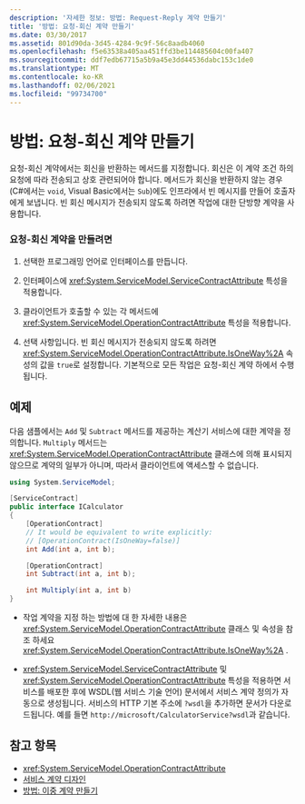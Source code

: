 ```yaml
---
description: '자세한 정보: 방법: Request-Reply 계약 만들기'
title: '방법: 요청-회신 계약 만들기'
ms.date: 03/30/2017
ms.assetid: 801d90da-3d45-4284-9c9f-56c8aadb4060
ms.openlocfilehash: f5e63538a405aa451ffd3be114485604c00fa407
ms.sourcegitcommit: ddf7edb67715a5b9a45e3dd44536dabc153c1de0
ms.translationtype: MT
ms.contentlocale: ko-KR
ms.lasthandoff: 02/06/2021
ms.locfileid: "99734700"
---
```

# <a name="how-to-create-a-request-reply-contract"></a>방법: 요청-회신 계약 만들기

요청-회신 계약에서는 회신을 반환하는 메서드를 지정합니다. 회신은 이 계약 조건 하의 요청에 따라 전송되고 상호 관련되어야 합니다. 메서드가 회신을 반환하지 않는 경우(C#에서는 `void`, Visual Basic에서는 `Sub`)에도 인프라에서 빈 메시지를 만들어 호출자에게 보냅니다. 빈 회신 메시지가 전송되지 않도록 하려면 작업에 대한 단방향 계약을 사용합니다.  
  
### <a name="to-create-a-request-reply-contract"></a>요청-회신 계약을 만들려면  
  
1. 선택한 프로그래밍 언어로 인터페이스를 만듭니다.  
  
2. 인터페이스에 <xref:System.ServiceModel.ServiceContractAttribute> 특성을 적용합니다.  
  
3. 클라이언트가 호출할 수 있는 각 메서드에 <xref:System.ServiceModel.OperationContractAttribute> 특성을 적용합니다.  
  
4. 선택 사항입니다. 빈 회신 메시지가 전송되지 않도록 하려면 <xref:System.ServiceModel.OperationContractAttribute.IsOneWay%2A> 속성의 값을 `true`로 설정합니다. 기본적으로 모든 작업은 요청-회신 계약 하에서 수행됩니다.  
  
## <a name="example"></a>예제  

 다음 샘플에서는 `Add` 및 `Subtract` 메서드를 제공하는 계산기 서비스에 대한 계약을 정의합니다. `Multiply` 메서드는 <xref:System.ServiceModel.OperationContractAttribute> 클래스에 의해 표시되지 않으므로 계약의 일부가 아니며, 따라서 클라이언트에 액세스할 수 없습니다.  
  
```csharp
using System.ServiceModel;

[ServiceContract]
public interface ICalculator
{
    [OperationContract]
    // It would be equivalent to write explicitly:
    // [OperationContract(IsOneWay=false)]
    int Add(int a, int b);

    [OperationContract]
    int Subtract(int a, int b);

    int Multiply(int a, int b)
}
```
  
- 작업 계약을 지정 하는 방법에 대 한 자세한 내용은 <xref:System.ServiceModel.OperationContractAttribute> 클래스 및 속성을 참조 하세요 <xref:System.ServiceModel.OperationContractAttribute.IsOneWay%2A> .  
  
- <xref:System.ServiceModel.ServiceContractAttribute> 및 <xref:System.ServiceModel.OperationContractAttribute> 특성을 적용하면 서비스를 배포한 후에 WSDL(웹 서비스 기술 언어) 문서에서 서비스 계약 정의가 자동으로 생성됩니다. 서비스의 HTTP 기본 주소에 `?wsdl`을 추가하면 문서가 다운로드됩니다. 예를 들면 `http://microsoft/CalculatorService?wsdl`과 같습니다.  
  
## <a name="see-also"></a>참고 항목

- <xref:System.ServiceModel.OperationContractAttribute>
- [서비스 계약 디자인](../designing-service-contracts.md)
- [방법: 이중 계약 만들기](how-to-create-a-duplex-contract.md)
